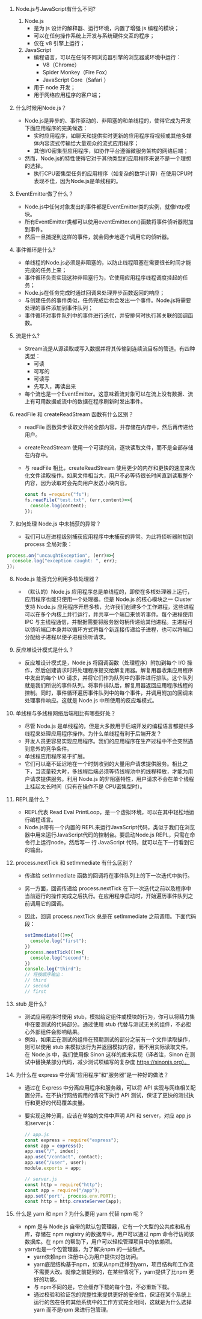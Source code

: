 1. Node.js与JavaScript有什么不同?

   1. Node.js
      * 是为 js 设计的解释器、运行环境，内置了增强 js 编程的模块；
      * 可以在任何操作系统上开发与系统硬件交互的程序；
      * 仅在 v8 引擎上运行；
   2. JavaScript
      * 编程语言，可以在任何不同浏览器引擎的浏览器或环境中运行：
        * V8（Chrome）
        * Spider Monkey（Fire Fox）
        * JavaScript Core（Safari ）
      * 用于 node 开发；
      * 用于网络应用程序的客户端；

2. 什么时候用Node.js？

   * Node.js是异步的、事件驱动的、非阻塞的和单线程的，使得它成为开发下面应用程序的完美候选：
     * 实时应用程序，如聊天和提供实时更新的应用程序将视频或其他多媒体内容流式传输给大量观众的流式应用程序；
     * 其他I/O密集型应用程序，如协作平台遵循微服务架构的网络后端；
   * 然而，Node.js的特性使得它对于其他类型的应用程序来说不是一个理想的选择。
     * 执行CPU密集型任务的应用程序（如复杂的数学计算）在使用CPU时表现不佳，因为Node.js是单线程的。

3. EventEmitter做了什么？

   * Node.js中任何对象发出的事件都是EventEmitter类的实例，就像http模块。
   * 所有EventEmitter类都可以使用eventEmitter.on()函数将事件侦听器附加到事件。
   * 然后一旦捕捉到这样的事件，就会同步地逐个调用它的侦听器。

4. 事件循环是什么?

   * 单线程的Node.js必须是非阻塞的，以防止线程阻塞在需要很长时间才能完成的任务上来；
   * 事件循环负责实现这种非阻塞行为，它使用应用程序线程调度挂起的任务；
   * Node.js在任务完成时通过回调来处理异步函数返回的响应；
   * 与创建任务的事件类似，任务完成后也会发出一个事件。Node.js将需要处理的事件添加到事件队列；
   * 事件循环对事件队列中的事件进行迭代，并安排何时执行其关联的回调函数。

5. 流是什么?

   * Stream流是从源读取或写入数据并将其传输到连续流目标的管道。有四种类型：
     * 可读
     * 可写的
     * 可读写
     * 先写入，再读出来
   * 每个流也是一个EventEmitter。这意味着流对象可以在流上没有数据、流上有可用数据或流中的数据在程序刷新时发出事件。

6. readFile 和 createReadStream 函数有什么区别？

   * readFile 函数异步读取文件的全部内容，并存储在内存中，然后再传递给用户。

   * createReadStream 使用一个可读的流，逐块读取文件，而不是全部存储在内存中。

   * 与 readFile 相比，createReadStream 使用更少的内存和更快的速度来优化文件读取操作。如果文件相当大，用户不必等待很长时间直到读取整个内容，因为读取时会先向用户发送小块内容。

     ```js
     const fs =require("fs");
     fs.readFile("test.txt", (err,content)=>{
       console.log(content);
     });
     ```

7. 如何处理 Node.js 中未捕获的异常？
   * 我们可以在进程级别捕获应用程序中未捕获的异常。为此将侦听器附加到process 全局对象：

```js
process.on("uncaughtException", (err)=>{
  console.log("exception caught: ", err);
});
```

8. Node.js 能否充分利用多核处理器？
   * （默认的）Node.js 应用程序总是单线程的，即使在多核处理器上运行，应用程序也能只使用一个处理器。但是 Node.js 的核心模块之一 Cluster 支持 Node.js 应用程序开启多核，允许我们创建多个工作进程，这些进程可以在多个内核上并行运行，并共享一个端口来侦听事件。每个进程使用 IPC 与主线程通信，并根据需要将服务器句柄传递给其他进程。主进程可以侦听端口本身并以循环方式将每个新连接传递给子进程，也可以将端口分配给子进程以便子进程侦听请求。

9. 反应堆设计模式是什么？
   * 反应堆设计模式是，Node.js 将回调函数（处理程序）附加到每个 I/O 操作，然后创建请求时将处理程序提交给解复用器。解复用器收集应用程序中发出的每个 I/O 请求，并将它们作为队列中的事件进行排队。这个队列就是我们所说的事件队列。将事件排队后，解复用器返回应用程序线程的控制。同时，事件循环遍历事件队列中的每个事件，并调用附加的回调来处理事件响应。这就是 Node.js 中所使用的反应堆模式。
10. 单线程与多线程网络后端相比有哪些好处？
    * 尽管 Node.js 是单线程的，但是大多数用于后端开发的编程语言都提供多线程来处理应用程序操作。为什么单线程有利于后端开发？
    * 开发人员更容易实现应用程序。我们的应用程序在生产过程中不会突然遇到意外的竞争条件。
    * 单线程应用程序易于扩展。
    * 它们可以毫不延迟地在一个时刻收到的大量用户请求提供服务。相比之下，当流量较大时，多线程后端必须等待线程池中的线程释放，才能为用户请求提供服务。利用 Node.js 的非阻塞特性，用户请求不会在单个线程上挂起太长时间（只有在操作不是 CPU密集型时）。
11. REPL是什么？
    * REPL代表 Read Eval PrintLoop，是一个虚拟环境，可以在其中轻松地运行编程语言。
    * Node.js带有一个内置的 REPL来运行JavaScript代码，类似于我们在浏览器中用来运行JavaScript代码的控制台。要启动Node.js REPL，只需在命令行上运行node，然后写一 行 JavaScript 代码，就可以在下一行看到它的输出。

12. process.nextTick 和 setImmediate 有什么区别？

    * 传递给 setImmediate 函数的回调将在事件队列上的下一次迭代中执行。

    * 另一方面，回调传递给 process.nextTick 在下一次迭代之前以及程序中当前运行的操作完成之后执行。在应用程序启动时，开始遍历事件队列之前调用它的回调。

    * 因此，回调 process.nextTick 总是在 setImmediate 之前调用。下面代码段：

      ```js
      setImmediate(()=>{
        console.log("first");
      })
      process.nextTick(()=>{
        console.log("second");
      })
      console.log("third");
      // 将按顺序输出：
      // third
      // second
      // first
      ```

13. stub 是什么?

    * 测试应用程序时使用 stub，模拟给定组件或模块的行为，你可以将精力集中在要测试的代码部分。通过使用 stub 代替与测试无关的组件，不必担心外部组件会影响结果。
    * 例如，如果正在测试的组件在预期测试的部分之前有一个文件读取操作，则可以使用 stub 来模拟该行为并返回模拟内容，而不用实际读取文件。在 Node.js 中，我们使用像 Sinon 这样的库来实现（译者注，Sinon 在测试中替换某部分代码，减少测试项编写的复杂度 https://sinonjs.org）。

14. 为什么在 express 中分离“应用程序”和“服务器”是一种好的做法？

    * 通过在 Express 中分离应用程序和服务器，可以将 API 实现与网络相关配置分开。在不执行网络调用的情况下执行 API 测试，保证了更快的测试执行和更好的代码覆盖度量。

    * 要实现这种分离，应该在单独的文件中声明 API 和 server，对应 app.js 和server.js：

      ```js
      // app.js
      const express = require("express");
      const app = express();
      app.use("/", index);
      app.use("/contact", contact);
      app.use("/user", user);
      module.exports = app;
      
      // server.js
      const http = require("http");
      const app = require("/app");
      app.set('port', process.env.PORT);
      const http = http.createServer(app);
      ```

15. 什么是 yarn 和 npm？为什么要用 yarn 代替 npm 呢？
    * npm 是与 Node.js 自带的默认包管理器，它有一个大型的公共库和私有库，存储在 npm registry 的数据库中，用户可以通过 npm 命令行访问该数据库。在 npm 的帮助下，用户可以轻松管理项目中的依赖项。
    * yarn也是一个包管理器，为了解决npm 的一些缺点。
      * yarn依赖npm 注册中心为用户提供对包访问。
      * yarn底层结构基于npm，如果从npm迁移到yarn，项目结构和工作流不需要大改。就像之前提到的，在某些情况下，yarn提供了比npm 更好的功能。
      * 与 npm不同的是，它会缓存下载的每个包，不必重新下载。
      * 通过校验和验证包的完整性来提供更好的安全性，保证在某个系统上运行的包在任何其他系统中的工作方式完全相同，这就是为什么选择yarn 而不是npm 来进行包管理。
